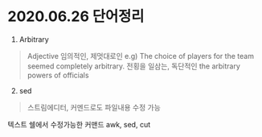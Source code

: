 2020.06.26 단어정리
==================

1. Arbitrary
> Adjective
> 임의적인, 제멋대로인
> e.g) The choice of players for the team seemed completely arbitrary. 
> 전횡을 일삼는, 독단적인
> the arbitrary powers of officials 

2. sed
> 스트림에디터, 커멘드로도 파일내용 수정 가능

텍스트 쉘에서 수정가능한 커맨드 awk, sed, cut
